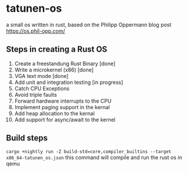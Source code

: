 # tatunen-os
a small os written in rust, based on the Philipp Oppermann blog post
https://os.phil-opp.com/

## Steps in creating a Rust OS
1. Create a freestandung Rust Binary [done]
2. Write a microkernel (x86) [done]
3. VGA text mode [done]
4. Add unit and integration testing [in progress]
5. Catch CPU Exceptions
6. Avoid triple faults
7. Forward hardware interrupts to the CPU
8. Implement paging support in the kernal
9. Add heap allocation to the kernal
10. Add support for async/await to the kernel

## Build steps
`cargo +nightly run -Z build-std=core,compiler_builtins --target x86_64-tatunen_os.json`
this command will compile and run the rust os in qemu